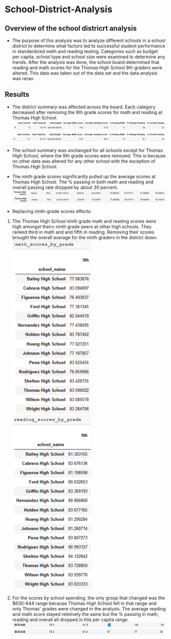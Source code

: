 # School-District-Analysis

## Overview of the school districrt analysis
  * The purpose of this analysis was to analyze different schools in a school district to determine what factors led to successful student performance in standardized math and reading testing. Categories such as budget per capita, school type and school size were examined to determine any trends. After the analysis was done, the school board determined that reading and math scores for the Thomas High School 9th graders were altered. This data was taken out of the data set and the data analysis was reran. 
  
## Results
  * The district summary was affected across the board. Each category decreased after removing the 9th grade scores for math and reading at Thomas High School. 
  ![Old_district_summary](https://github.com/chenylk/School-District-Analysis/blob/master/Resources/old_district_summary.PNG)
  ![New_district_summary](https://github.com/chenylk/School-District-Analysis/blob/master/Resources/new_district_summary.PNG)
  
  * The school summary was unchanged for all schools except for Thomas High School, where the 9th grade scores were removed. This is because no other data was altered for any other school with the exception of Thomas High School. 
  
  * The ninth grade scores significantly pulled up the average scores at Thomas High School. The % passing in both math and reading and overall passing rate dropped by about 30 percent.
  ![Old_school_summary](https://github.com/chenylk/School-District-Analysis/blob/master/Resources/old_school_summary.PNG)
  ![new_school_summary](https://github.com/chenylk/School-District-Analysis/blob/master/Resources/new_school_summary.PNG)
  
  * Replacing ninth-grade scores effects:
   1. The Thomas High School ninth grade math and reading scores were high amongst theirv ninth grade peers at other high schools. They ranked third in math and and fifth in reading. Removing their scores brought the overall average for the ninth graders in the district down. 
   ![math_scores](https://github.com/chenylk/School-District-Analysis/blob/master/Resources/math_scores_bygrade.PNG)
   ![reading_scores](https://github.com/chenylk/School-District-Analysis/blob/master/Resources/reading_scores_bygrade.PNG)
   
   2. For the scores by school spending, the only group that changed was the $630-644 range because Thomas High School fell in that range and only Thomas' grades were changed in the analysis. The average reading and math score stayed reletively the same but the % passing in math, reading and overall all dropped in this per capita range. 
   ![old_spendingscores](https://github.com/chenylk/School-District-Analysis/blob/master/Resources/old_schoolspending.PNG)
   ![new_spending_scores](https://github.com/chenylk/School-District-Analysis/blob/master/Resources/new_schoolspending.PNG)
  


